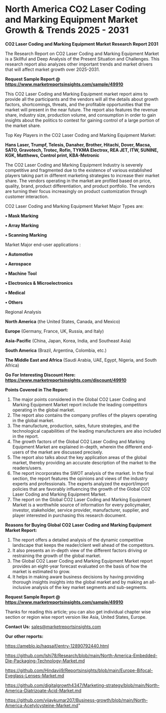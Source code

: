 # North America CO2 Laser Coding and Marking Equipment Market Growth & Trends 2025 - 2031

<strong>CO2 Laser Coding and Marking Equipment Market Research Report 2031</strong>

The Research Report on CO2 Laser Coding and Marking Equipment Market is a Skillful and Deep Analysis of the Present Situation and Challenges. This research report also analyzes other important trends and market drivers that will affect market growth over 2025-2031.

<strong>Request Sample Report @ <a href=https://www.marketreportsinsights.com/sample/49910>https://www.marketreportsinsights.com/sample/49910</a></strong>

This CO2 Laser Coding and Marking Equipment market report aims to provide all the participants and the vendors will all the details about growth factors, shortcomings, threats, and the profitable opportunities that the market will present in the near future. The report also features the revenue share, industry size, production volume, and consumption in order to gain insights about the politics to contest for gaining control of a large portion of the market share.

Top Key Players in the CO2 Laser Coding and Marking Equipment Market:

<strong>Hans Laser, Trumpf, Telesis, Danaher, Brother, Hitachi, Dover, Macsa, SATO, Gravotech, Trotec, Rofin, TYKMA Electrox, REA JET, ITW, SUNINE, KGK, Matthews, Control print, KBA-Metronic</strong>

The CO2 Laser Coding and Marking Equipment Industry is severely competitive and fragmented due to the existence of various established players taking part in different marketing strategies to increase their market share. The vendors operating in the market are profiled based on price, quality, brand, product differentiation, and product portfolio. The vendors are turning their focus increasingly on product customization through customer interaction.

CO2 Laser Coding and Marking Equipment Market Major Types are:

<strong>•  Mask Marking

•  Array Marking

•  Scanning Marking</strong>

Market Major end-user applications :

<strong>•  Automotive

•  Aerospace

•  Machine Tool

•  Electronics & Microelectronics

•  Medical

•  Others</strong>

Regional Analysis

</u><strong><b>North America</b></strong> (the United States, Canada, and Mexico)

<strong><b>Europe </b></strong>(Germany, France, UK, Russia, and Italy)

<strong><b>Asia-Pacific</b></strong> (China, Japan, Korea, India, and Southeast Asia)

<strong><b>South America</b></strong> (Brazil, Argentina, Colombia, etc.)

<strong><b>The Middle East and Africa</b></strong> (Saudi Arabia, UAE, Egypt, Nigeria, and South Africa)

<strong>Go For Interesting Discount Here: <a href=https://www.marketreportsinsights.com/discount/49910>https://www.marketreportsinsights.com/discount/49910</a></strong>

<strong>Points Covered in The Report:</strong>
<ol>
  <li>The major points considered in the Global CO2 Laser Coding and Marking Equipment Market report include the leading competitors operating in the global market.</li>
  <li>The report also contains the company profiles of the players operating in the global market.</li>
  <li>The manufacture, production, sales, future strategies, and the technological capabilities of the leading manufacturers are also included in the report.</li>
  <li>The growth factors of the Global CO2 Laser Coding and Marking Equipment Market are explained in-depth, wherein the different end-users of the market are discussed precisely.</li>
  <li>The report also talks about the key application areas of the global market, thereby providing an accurate description of the market to the readers/users.</li>
  <li>The report incorporates the SWOT analysis of the market. In the final section, the report features the opinions and views of the industry experts and professionals. The experts analyzed the export/import policies that are favorably influencing the growth of the Global CO2 Laser Coding and Marking Equipment Market.</li>
  <li>The report on the Global CO2 Laser Coding and Marking Equipment Market is a worthwhile source of information for every policymaker, investor, stakeholder, service provider, manufacturer, supplier, and player interested in purchasing this research document.</li>
</ol>
<strong>Reasons for Buying Global CO2 Laser Coding and Marking Equipment Market Report:</strong>

<ol>
  <li>The report offers a detailed analysis of the dynamic competitive landscape that keeps the reader/client well ahead of the competitors.</li>
  <li>It also presents an in-depth view of the different factors driving or restraining the growth of the global market.</li>
  <li>The Global CO2 Laser Coding and Marking Equipment Market report provides an eight-year forecast evaluated on the basis of how the market is estimated to grow.</li>
  <li>It helps in making aware business decisions by having providing thorough insights insights into the global market and by making an all-inclusive analysis of the key market segments and sub-segments.</li>
</ol>
<strong>Request Sample Report @ <a href=https://www.marketreportsinsights.com/sample/49910>https://www.marketreportsinsights.com/sample/49910</a></strong>


Thanks for reading this article; you can also get individual chapter wise section or region wise report version like Asia, United States, Europe.

<strong>Contact Us:</strong>
sales@marketreportsinsights.com

<strong>Our other reports:</strong>

<a href=https://ameblo.jp/haqsaif/entry-12890792440.html>https://ameblo.jp/haqsaif/entry-12890792440.html</a>

<a href=https://github.com/Ishi78/Research/blob/main/North-America-Embedded-Die-Packaging-Technology-Market.md>https://github.com/Ishi78/Research/blob/main/North-America-Embedded-Die-Packaging-Technology-Market.md</a>

<a href=https://github.com/Hindavii9/Reportsinsights/blob/main/Europe-Bifocal-Eyeglass-Lenses-Market.md>https://github.com/Hindavii9/Reportsinsights/blob/main/Europe-Bifocal-Eyeglass-Lenses-Market.md</a>

<a href=https://github.com/digitalgrowth4347/Marketing-strategy/blob/main/North-America-Diatrizoate-Acid-Market.md>https://github.com/digitalgrowth4347/Marketing-strategy/blob/main/North-America-Diatrizoate-Acid-Market.md</a>

<a href=https://github.com/vijaykumar207/Business-growth/blob/main/North-America-Acetylcysteine-Market.md>https://github.com/vijaykumar207/Business-growth/blob/main/North-America-Acetylcysteine-Market.md</a>"
